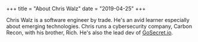 +++
title = "About Chris Walz"
date = "2019-04-25"
+++

Chris Walz is a software engineer by trade. He's an avid learner especially about emerging technologies. Chris runs a cybersecurity company, Carbon Recon, with his brother, Rich. He's also the lead dev of [GoSecret.io](https://www.gosecret.io). 
